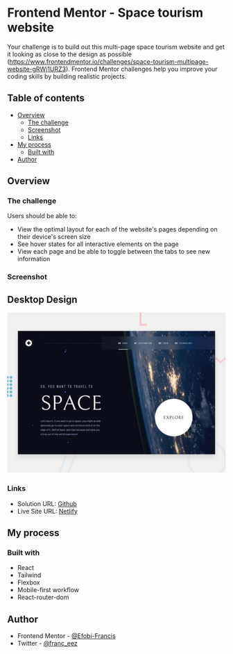 # Frontend Mentor - Space tourism website

Your challenge is to build out this multi-page space tourism website and get it looking as close to the design as possible (https://www.frontendmentor.io/challenges/space-tourism-multipage-website-gRWj1URZ3). Frontend Mentor challenges help you improve your coding skills by building realistic projects. 

## Table of contents

- [Overview](#overview)
  - [The challenge](#the-challenge)
  - [Screenshot](#screenshot)
  - [Links](#links)
- [My process](#my-process)
  - [Built with](#built-with) 
- [Author](#author) 

## Overview

### The challenge

Users should be able to:

- View the optimal layout for each of the website's pages depending on their device's screen size
- See hover states for all interactive elements on the page
- View each page and be able to toggle between the tabs to see new information

### Screenshot

## Desktop Design
![Design preview for the Space tourism website coding challenge](./preview.jpg) 

### Links

- Solution URL: [Github](https://github.com/Efobi-Francis/space-tourism)
- Live Site URL: [Netlify](https://https://fobi-space-tourism.netlify.app/)

## My process

### Built with

- React
- Tailwind
- Flexbox 
- Mobile-first workflow
- React-router-dom

## Author

- Frontend Mentor - [@Efobi-Francis](https://www.frontendmentor.io/profile/Efobi-Francis)
- Twitter - [@franc_eez](https://www.twitter.com/franc_eez) 